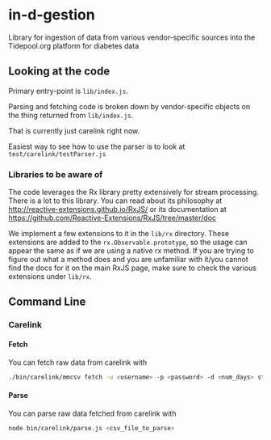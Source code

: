 in-d-gestion
============

Library for ingestion of data from various vendor-specific sources into the Tidepool.org platform for diabetes data 

## Looking at the code

Primary entry-point is `lib/index.js`.

Parsing and fetching code is broken down by vendor-specific objects on the thing returned from `lib/index.js`.

That is currently just carelink right now.

Easiest way to see how to use the parser is to look at `test/carelink/testParser.js`

### Libraries to be aware of

The code leverages the Rx library pretty extensively for stream processing.  There is a lot to this library.  You can read about its philosophy at http://reactive-extensions.github.io/RxJS/ or its documentation at https://github.com/Reactive-Extensions/RxJS/tree/master/doc

We implement a few extensions to it in the `lib/rx` directory.  These extensions are added to the `rx.Observable.prototype`, so the usage can appear the same as if we are using a native rx method.  If you are trying to figure out what a method does and you are unfamiliar with it/you cannot find the docs for it on the main RxJS page, make sure to check the various extensions under `lib/rx`.

## Command Line

### Carelink

#### Fetch
You can fetch raw data from carelink with

```bash
./bin/carelink/mmcsv fetch -u <username> -p <password> -d <num_days> stdout
```

#### Parse
You can parse raw data fetched from carelink with

``` bash
node bin/carelink/parse.js <csv_file_to_parse>
```

